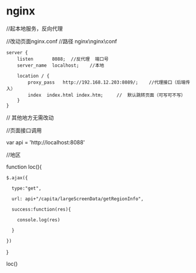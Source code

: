 # nginx

//起本地服务，反向代理

//改动页面nginx.conf
//路径     nginx\nginx\conf

    server {
        listen       8088;  //反代理  端口号
        server_name  localhost;    //本地

        location / {  
            proxy_pass   http://192.168.12.203:8089/;    //代理接口（后端传入）
            index  index.html index.htm;     //  默认跳转页面（可写可不写）
        }  
    }
    
    
// 其他地方无需改动



//页面接口调用

   var api = 'http://localhost:8088'
   
  //地区
  
  function loc(){
  
    $.ajax({
    
      type:"get",
      
      url: api+"/capita/largeScreenData/getRegionInfo",
      
      success:function(res){
      
        console.log(res)
        
      }
      
    })
    
  }
  
  loc()
